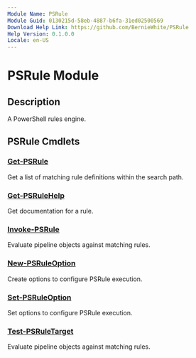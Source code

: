 ```yaml
---
Module Name: PSRule
Module Guid: 0130215d-58eb-4887-b6fa-31ed02500569
Download Help Link: https://github.com/BernieWhite/PSRule
Help Version: 0.1.0.0
Locale: en-US
---
```


# PSRule Module

## Description

A PowerShell rules engine.

## PSRule Cmdlets

### [Get-PSRule](Get-PSRule.md)

Get a list of matching rule definitions within the search path.

### [Get-PSRuleHelp](Get-PSRuleHelp.md)

Get documentation for a rule.

### [Invoke-PSRule](Invoke-PSRule.md)

Evaluate pipeline objects against matching rules.

### [New-PSRuleOption](New-PSRuleOption.md)

Create options to configure PSRule execution.

### [Set-PSRuleOption](Set-PSRuleOption.md)

Set options to configure PSRule execution.

### [Test-PSRuleTarget](Test-PSRuleTarget.md)

Evaluate pipeline objects against matching rules.
